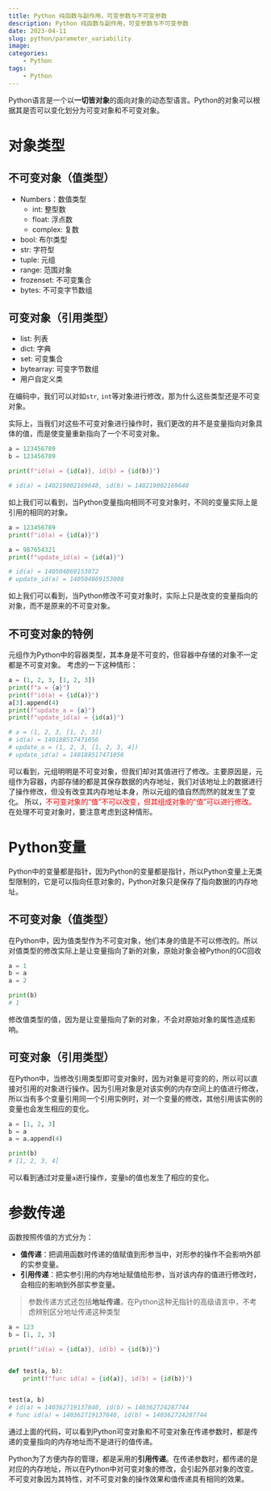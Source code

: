 ```yaml
---
title: Python 纯函数与副作用，可变参数与不可变参数
description: Python 纯函数与副作用，可变参数与不可变参数
date: 2023-04-11
slug: python/parameter_variability
image: 
categories:
    - Python
tags:
    - Python
---
```


Python语言是一个以**一切皆对象**的面向对象的动态型语言。Python的对象可以根据其是否可以变化划分为可变对象和不可变对象。

# 对象类型
## 不可变对象（值类型）
- Numbers：数值类型
  - int: 整型数
  - float: 浮点数
  - complex: 复数
- bool: 布尔类型
- str: 字符型
- tuple: 元组
- range: 范围对象
- frozenset: 不可变集合
- bytes: 不可变字节数组

## 可变对象（引用类型）
- list: 列表
- dict: 字典
- set: 可变集合
- bytearray: 可变字节数组
- 用户自定义类

在编码中，我们可以对如`str`, `int`等对象进行修改，那为什么这些类型还是不可变对象。

实际上，当我们对这些不可变对象进行操作时，我们更改的并不是变量指向对象具体的值，而是使变量重新指向了一个不可变对象。

```python
a = 123456789
b = 123456789

print(f"id(a) = {id(a)}, id(b) = {id(b)}")

# id(a) = 140219002169648, id(b) = 140219002169648
```
如上我们可以看到，当Python变量指向相同不可变对象时，不同的变量实际上是引用的相同的对象。

```python
a = 123456789
print(f"id(a) = {id(a)}")

a = 987654321
print(f"update_id(a) = {id(a)}")

# id(a) = 140504869153072
# update_id(a) = 140504869153008
```
如上我们可以看到，当Python修改不可变对象时，实际上只是改变的变量指向的对象，而不是原来的不可变对象。
## 不可变对象的特例
元组作为Python中的容器类型，其本身是不可变的，但容器中存储的对象不一定都是不可变对象。
考虑的一下这种情形：
```python
a = (1, 2, 3, [1, 2, 3])
print(f"a = {a}")
print(f"id(a) = {id(a)}")
a[3].append(4)
print(f"update_a = {a}")
print(f"update_id(a) = {id(a)}")

# a = (1, 2, 3, [1, 2, 3])
# id(a) = 140188517471056
# update_a = (1, 2, 3, [1, 2, 3, 4])
# update_id(a) = 140188517471056
```
可以看到，元组明明是不可变对象，但我们却对其值进行了修改。主要原因是，元组作为容器，内部存储的都是其保存数据的内存地址，我们对该地址上的数据进行了操作修改，但没有改变其内存地址本身，所以元组的值自然而然的就发生了变化。
所以，<span><font color="red">不可变对象的“值”不可以改变，但其组成对象的“值”可以进行修改。</font></span>在处理不可变对象时，要注意考虑到这种情形。

# Python变量
Python中的变量都是指针，因为Python的变量都是指针，所以Python变量上无类型限制的，它是可以指向任意对象的，Python对象只是保存了指向数据的内存地址。
## 不可变对象（值类型）
在Python中，因为值类型作为不可变对象，他们本身的值是不可以修改的。所以对值类型的修改实际上是让变量指向了新的对象，原始对象会被Python的GC回收
```python
a = 1
b = a
a = 2

print(b)
# 1
```
修改值类型的值，因为是让变量指向了新的对象，不会对原始对象的属性造成影响。
## 可变对象（引用类型）
在Python中，当修改引用类型即可变对象时，因为对象是可变的的，所以可以直接对引用的对象进行操作。因为引用对象是对该实例的内存空间上的值进行修改，所以当有多个变量引用同一个引用实例时，对一个变量的修改，其他引用该实例的变量也会发生相应的变化。
```python
a = [1, 2, 3]
b = a
a = a.append(4)

print(b)
# [1, 2, 3, 4]
```
可以看到通过对变量`a`进行操作，变量`b`的值也发生了相应的变化。

# 参数传递

函数按照传值的方式分为：
- **值传递**：把调用函数时传递的值赋值到形参当中，对形参的操作不会影响外部的实参变量。
- **引用传递**：把实参引用的内存地址赋值给形参，当对该内存的值进行修改时，会相应的影响到外部实参变量。
> 参数传递方式还包括**地址传递**，在Python这种无指针的高级语言中，不考虑辨别区分地址传递这种类型
```python
a = 123
b = [1, 2, 3]

print(f"id(a) = {id(a)}, id(b) = {id(b)}")


def test(a, b):
    print(f"func id(a) = {id(a)}, id(b) = {id(b)}")


test(a, b)
# id(a) = 140362719137840, id(b) = 140362724287744
# func id(a) = 140362719137840, id(b) = 140362724287744
```
通过上面的代码，可以看到Python可变对象和不可变对象在传递参数时，都是传递的变量指向的内存地址而不是进行的值传递。

Python为了方便内存的管理，都是采用的**引用传递**。在传递参数时，都传递的是对应的内存地址，所以在Python中对可变对象的修改，会引起外部对象的改变。不可变对象因为其特性，对不可变对象的操作效果和值传递具有相同的效果。

